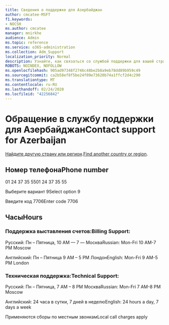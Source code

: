 ```yaml
---
title: Сведения о поддержке для Азербайджан
author: cmcatee-MSFT
f1.keywords:
- NOCSH
ms.author: cmcatee
manager: mnirkhe
audience: Admin
ms.topic: reference
ms.service: o365-administration
ms.collection: Adm_Support
localization_priority: Normal
description: Узнайте, как связаться со службой поддержки для вашей страны или региона.
ROBOTS: NOINDEX, NOFOLLOW
ms.openlocfilehash: 905ad97348f2746c48be2b8a9eb78dd89b959c49
ms.sourcegitcommit: ca2b58ef8f5be24f09e73620b74a1ffcf2d4c290
ms.translationtype: MT
ms.contentlocale: ru-RU
ms.lasthandoff: 02/24/2020
ms.locfileid: "42256842"
---
```

# <a name="contact-support-for-azerbaijan"></a><span data-ttu-id="72985-103">Обращение в службу поддержки для Азербайджан</span><span class="sxs-lookup"><span data-stu-id="72985-103">Contact support for Azerbaijan</span></span>

<span data-ttu-id="72985-104">[Найдите другую страну или регион](../contact-support-for-business-products.md).</span><span class="sxs-lookup"><span data-stu-id="72985-104">[Find another country or region](../contact-support-for-business-products.md).</span></span>

## <a name="phone-number"></a><span data-ttu-id="72985-105">Номер телефона</span><span class="sxs-lookup"><span data-stu-id="72985-105">Phone number</span></span>
<span data-ttu-id="72985-106">01 24 37 35 55</span><span class="sxs-lookup"><span data-stu-id="72985-106">01 24 37 35 55</span></span>

<span data-ttu-id="72985-107">Выберите вариант 9</span><span class="sxs-lookup"><span data-stu-id="72985-107">Select option 9</span></span>

<span data-ttu-id="72985-108">Введите код 7706</span><span class="sxs-lookup"><span data-stu-id="72985-108">Enter code 7706</span></span>

## <a name="hours"></a><span data-ttu-id="72985-109">Часы</span><span class="sxs-lookup"><span data-stu-id="72985-109">Hours</span></span>
### <a name="billing-support"></a><span data-ttu-id="72985-110">Поддержка выставления счетов:</span><span class="sxs-lookup"><span data-stu-id="72985-110">Billing Support:</span></span>

<span data-ttu-id="72985-111">Русский: Пн – Пятница, 10 AM — 7 — Москва</span><span class="sxs-lookup"><span data-stu-id="72985-111">Russian: Mon-Fri 10 AM-7 PM Moscow</span></span>

<span data-ttu-id="72985-112">Английский: Пн – Пятница 9 AM – 5 PM Лондон</span><span class="sxs-lookup"><span data-stu-id="72985-112">English: Mon-Fri 9 AM-5 PM London</span></span>

### <a name="technical-support"></a><span data-ttu-id="72985-113">Техническая поддержка:</span><span class="sxs-lookup"><span data-stu-id="72985-113">Technical Support:</span></span>

<span data-ttu-id="72985-114">Русский: Пн – Пятница, 7 AM – 8 PM Москва</span><span class="sxs-lookup"><span data-stu-id="72985-114">Russian: Mon-Fri 7 AM-8 PM Moscow</span></span>

<span data-ttu-id="72985-115">Английский: 24 часа в сутки, 7 дней в неделю</span><span class="sxs-lookup"><span data-stu-id="72985-115">English: 24 hours a day, 7 days a week</span></span>

<span data-ttu-id="72985-116">Применяются сборы по местным звонкам</span><span class="sxs-lookup"><span data-stu-id="72985-116">Local call charges apply</span></span>
